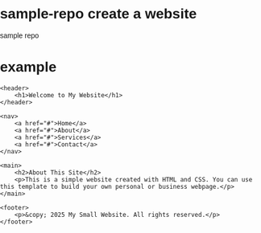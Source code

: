 # sample-repo create a website
sample repo
# example
<!DOCTYPE html>
<html lang="en">
<head>
    <meta charset="UTF-8">
    <meta name="viewport" content="width=device-width, initial-scale=1.0">
    <title>My Small Website</title>
    <style>
        body {
            font-family: Arial, sans-serif;
            margin: 0;
            padding: 0;
        }
        header {
            background-color: #333;
            color: white;
            padding: 15px 20px;
            text-align: center;
        }
        nav {
            background-color: #444;
            padding: 10px 20px;
            text-align: center;
        }
        nav a {
            color: white;
            margin: 0 15px;
            text-decoration: none;
        }
        nav a:hover {
            text-decoration: underline;
        }
        main {
            padding: 20px;
        }
        footer {
            background-color: #333;
            color: white;
            padding: 10px 20px;
            text-align: center;
        }
    </style>
</head>
<body>

    <header>
        <h1>Welcome to My Website</h1>
    </header>

    <nav>
        <a href="#">Home</a>
        <a href="#">About</a>
        <a href="#">Services</a>
        <a href="#">Contact</a>
    </nav>

    <main>
        <h2>About This Site</h2>
        <p>This is a simple website created with HTML and CSS. You can use this template to build your own personal or business webpage.</p>
    </main>

    <footer>
        <p>&copy; 2025 My Small Website. All rights reserved.</p>
    </footer>

</body>
</html>
